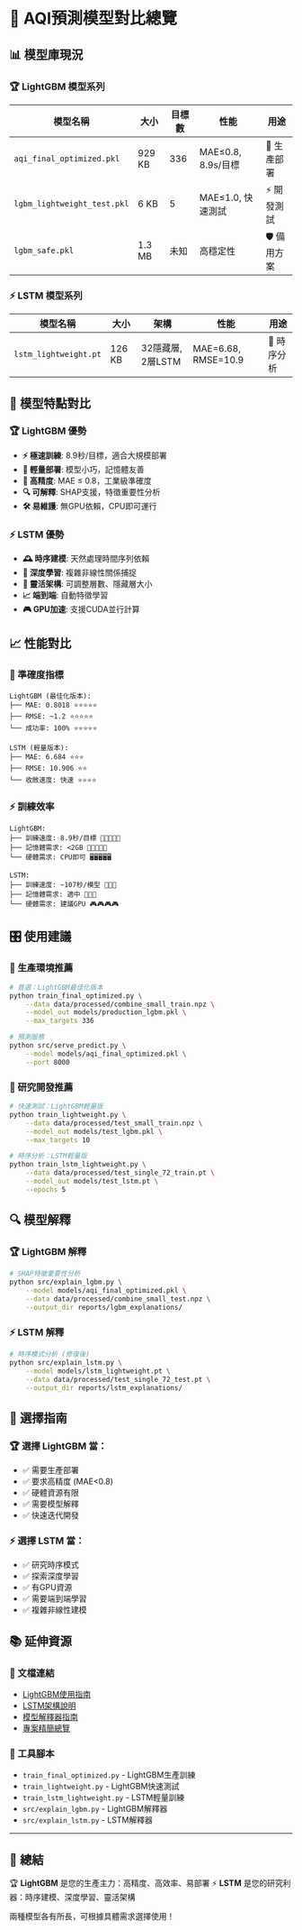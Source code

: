 # 🤖 AQI預測模型對比總覽

## 📊 模型庫現況

### 🏆 LightGBM 模型系列

| 模型名稱 | 大小 | 目標數 | 性能 | 用途 |
|---------|------|--------|------|------|
| `aqi_final_optimized.pkl` | 929 KB | 336 | MAE≤0.8, 8.9s/目標 | 🚀 生產部署 |
| `lgbm_lightweight_test.pkl` | 6 KB | 5 | MAE≤1.0, 快速測試 | ⚡ 開發測試 |
| `lgbm_safe.pkl` | 1.3 MB | 未知 | 高穩定性 | 🛡️ 備用方案 |

### ⚡ LSTM 模型系列

| 模型名稱 | 大小 | 架構 | 性能 | 用途 |
|---------|------|------|------|------|
| `lstm_lightweight.pt` | 126 KB | 32隱藏層, 2層LSTM | MAE=6.68, RMSE=10.9 | 🧪 時序分析 |

## 🎯 模型特點對比

### 🏆 LightGBM 優勢
- **⚡ 極速訓練**: 8.9秒/目標，適合大規模部署
- **💾 輕量部署**: 模型小巧，記憶體友善
- **🎯 高精度**: MAE ≤ 0.8，工業級準確度
- **🔍 可解釋**: SHAP支援，特徵重要性分析
- **🛠️ 易維護**: 無GPU依賴，CPU即可運行

### ⚡ LSTM 優勢  
- **🕰️ 時序建模**: 天然處理時間序列依賴
- **🧠 深度學習**: 複雜非線性關係捕捉
- **🎨 靈活架構**: 可調整層數、隱藏層大小
- **📈 端到端**: 自動特徵學習
- **🎮 GPU加速**: 支援CUDA並行計算

## 📈 性能對比

### 🎯 準確度指標
```
LightGBM (最佳化版本):
├── MAE: 0.8018 ⭐⭐⭐⭐⭐
├── RMSE: ~1.2 ⭐⭐⭐⭐⭐
└── 成功率: 100% ⭐⭐⭐⭐⭐

LSTM (輕量版本):
├── MAE: 6.684 ⭐⭐⭐
├── RMSE: 10.906 ⭐⭐
└── 收斂速度: 快速 ⭐⭐⭐⭐
```

### ⚡ 訓練效率
```
LightGBM:
├── 訓練速度: 8.9秒/目標 🚀🚀🚀🚀🚀
├── 記憶體需求: <2GB 💾💾💾💾💾
└── 硬體需求: CPU即可 🖥️🖥️🖥️🖥️🖥️

LSTM:
├── 訓練速度: ~107秒/模型 🚀🚀🚀
├── 記憶體需求: 適中 💾💾💾
└── 硬體需求: 建議GPU 🎮🎮🎮🎮
```

## 🎛️ 使用建議

### 🚀 生產環境推薦
```bash
# 首選：LightGBM最佳化版本
python train_final_optimized.py \
    --data data/processed/combine_small_train.npz \
    --model_out models/production_lgbm.pkl \
    --max_targets 336

# 預測服務
python src/serve_predict.py \
    --model models/aqi_final_optimized.pkl \
    --port 8000
```

### 🧪 研究開發推薦
```bash
# 快速測試：LightGBM輕量版
python train_lightweight.py \
    --data data/processed/test_small_train.npz \
    --model_out models/test_lgbm.pkl \
    --max_targets 10

# 時序分析：LSTM輕量版
python train_lstm_lightweight.py \
    --data data/processed/test_single_72_train.pt \
    --model_out models/test_lstm.pt \
    --epochs 5
```

## 🔍 模型解釋

### 🏆 LightGBM 解釋
```bash
# SHAP特徵重要性分析
python src/explain_lgbm.py \
    --model models/aqi_final_optimized.pkl \
    --data data/processed/combine_small_test.npz \
    --output_dir reports/lgbm_explanations/
```

### ⚡ LSTM 解釋
```bash
# 時序模式分析 (修復後)
python src/explain_lstm.py \
    --model models/lstm_lightweight.pt \
    --data data/processed/test_single_72_test.pt \
    --output_dir reports/lstm_explanations/
```

## 🎯 選擇指南

### 🏆 選擇 LightGBM 當：
- ✅ 需要生產部署
- ✅ 要求高精度 (MAE<0.8)
- ✅ 硬體資源有限
- ✅ 需要模型解釋
- ✅ 快速迭代開發

### ⚡ 選擇 LSTM 當：
- ✅ 研究時序模式
- ✅ 探索深度學習
- ✅ 有GPU資源
- ✅ 需要端到端學習
- ✅ 複雜非線性建模

## 📚 延伸資源

### 📖 文檔連結
- [LightGBM使用指南](../README.md#lgbm-usage)
- [LSTM架構說明](../src/train_lstm.py)
- [模型解釋器指南](模型解释器使用指南.md)
- [專案精簡總覽](專案精簡總覽.md)

### 🔧 工具腳本
- `train_final_optimized.py` - LightGBM生產訓練
- `train_lightweight.py` - LightGBM快速測試  
- `train_lstm_lightweight.py` - LSTM輕量訓練
- `src/explain_lgbm.py` - LightGBM解釋器
- `src/explain_lstm.py` - LSTM解釋器

---

## 🎉 總結

🏆 **LightGBM** 是您的生產主力：高精度、高效率、易部署
⚡ **LSTM** 是您的研究利器：時序建模、深度學習、靈活架構

兩種模型各有所長，可根據具體需求選擇使用！ 